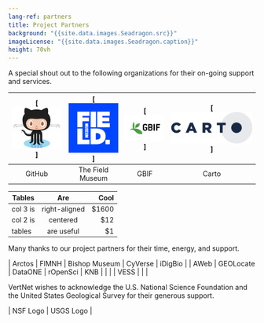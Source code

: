 ```yaml
---
lang-ref: partners
title: Project Partners
background: "{{site.data.images.Seadragon.src}}"
imageLicense: "{{site.data.images.Seadragon.caption}}"
height: 70vh
---
```


A special shout out to the following organizations for their on-going support and services.

| [![](/assets/images/GitHub-Octocat-361x300.png)] | [![](/assets/images/field-museum-logo-300x300.png)] | [![](/assets/images/GBIF-2015-300x199.png)] | [![](/assets/images/CARTO-logo-positive-767x300.png)] |
|:------------------------------------------------:|:---------------------------------------------------:|:-------------------------------------------:|:------------------------:|
| GitHub | The Field Museum | GBIF | Carto |


| Tables        | Are           | Cool  |
| ------------- |:-------------:| -----:|
| col 3 is      | right-aligned | $1600 |
| col 2 is      | centered      | $12   |
| tables        | are useful    | $1    |


Many thanks to our project partners for their time, energy, and support.

| Arctos | FlMNH | Bishop Museum | CyVerse | iDigBio |
| AWeb | GEOLocate | DataONE | rOpenSci | KNB |
| | | VESS | | |

VertNet wishes to acknowledge the U.S. National Science Foundation and the United States Geological Survey for their generous support.

| NSF Logo | USGS Logo |
